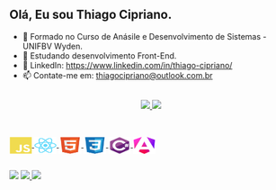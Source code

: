 ## Olá, Eu sou Thiago Cipriano. ##

- 🔭 Formado no Curso de Anásile e Desenvolvimento de Sistemas - UNIFBV Wyden.
- 🌱 Estudando desenvolvimento Front-End.
- 🔸 LinkedIn: https://www.linkedin.com/in/thiago-cipriano/
- 📫 Contate-me em: thiagocipriano@outlook.com.br

##

<div align="center">
  <a href="https://github.com/Thiago-Cipriano">
  <img height="180em" src="https://github-readme-stats.vercel.app/api?username=Thiago-Cipriano&show_icons=true&theme=dracula&include_all_commits=true&count_private=true"/>
  <img height="180em" src="https://github-readme-stats.vercel.app/api/top-langs/?username=Thiago-Cipriano&layout=compact&langs_count=7&theme=dracula"/>
</div>

##

<div style="display: inline_block"><br>
  <img align="center" alt="Rafa-Js" height="30" width="40" src="https://raw.githubusercontent.com/devicons/devicon/master/icons/javascript/javascript-plain.svg">
  <img align="center" alt="Rafa-React" height="30" width="40" src="https://raw.githubusercontent.com/devicons/devicon/master/icons/react/react-original.svg">
  <img align="center" alt="Rafa-HTML" height="30" width="40" src="https://raw.githubusercontent.com/devicons/devicon/master/icons/html5/html5-original.svg">
  <img align="center" alt="Rafa-CSS" height="30" width="40" src="https://raw.githubusercontent.com/devicons/devicon/master/icons/css3/css3-original.svg">
  <img align="center" alt="Rafa-Csharp" height="30" width="40" src="https://raw.githubusercontent.com/devicons/devicon/master/icons/csharp/csharp-original.svg">
  <img align="center" alt="Rafa-Csharp" height="30" width="40" src="https://raw.githubusercontent.com/devicons/devicon/master/icons/angular/angular-original.svg">
 </div>
 
 ##
 
 <div> 
  <a href="https://instagram.com/euthiagocipriano" target="_blank"><img src="https://img.shields.io/badge/-Instagram-%23E4405F?style=for-the-badge&logo=instagram&logoColor=white" target="_blank"></a>
  <a href="mailto:thiagocipriano@outlook.com.br"><img src=https://img.shields.io/badge/Microsoft_Outlook-0078D4?style=for-the-badge&logo=microsoft-outlook&logoColor=white>
  <a href="https://www.linkedin.com/in/thiago-cipriano/" target="_blank"><img src="https://img.shields.io/badge/-LinkedIn-%230077B5?style=for-the-badge&logo=linkedin&logoColor=white" target="_blank"></a> 
  
  ##
  ##
